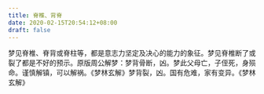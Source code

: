 ```yaml
---
title: 脊椎、背脊
date: 2020-02-15T20:54:12+08:00
draft: false
---
```


梦见脊椎、脊背或脊柱等，都是意志力坚定及决心的能力的象征。梦见脊椎断了或裂了都是不好的预示。原版周公解梦：梦背骨断，凶。梦此父母亡，子侄死，身殒命。谨慎解镇，可以解祸。《梦林玄解》梦背裂，凶。国有危难，家有变异。《梦林玄解》